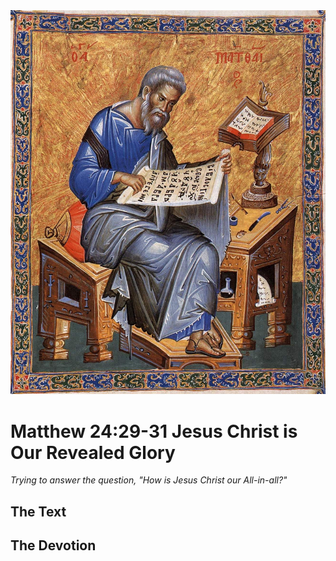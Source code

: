 <img class="intro-right" src="art-matthew.jpg">

# Matthew 24:29-31 Jesus Christ is Our Revealed Glory

*Trying to answer the question, "How is Jesus Christ our All-in-all?"*

## The Text

## The Devotion